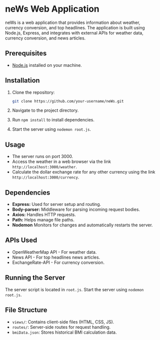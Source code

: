 # neWs Web Application

neWs is a web application that provides information about weather, currency conversion, and top headlines. The application is built using Node.js, Express, and integrates with external APIs for weather data, currency conversion, and news articles.


## Prerequisites

- [Node.js](https://nodejs.org/) installed on your machine.

## Installation

1. Clone the repository:

   ```bash
   git clone https://github.com/your-username/neWs.git

2. Navigate to the project directory.
3. Run `npm install` to install dependencies.
4. Start the server using `nodemon root.js`.

## Usage
- The server runs on port 3000.
- Access the weather in a web browser via the link `http://localhost:3000/weather`.
- Calculate the dollar exchange rate for any other currency using the link `http://localhost:3000/currency`.

## Dependencies
- **Express:** Used for server setup and routing.
- **Body-parser:** Middleware for parsing incoming request bodies.
- **Axios:** Handles HTTP requests.
- **Path:** Helps manage file paths.
- **Nodemon** Monitors for changes and automatically restarts the server.

## APIs Used
- OpenWeatherMap API - For weather data.
- News API - For top headlines news articles.
- ExchangeRate-API - For currency conversion.

## Running the Server
The server script is located in `root.js`. Start the server using `nodemon root.js`.

## File Structure
- `views/`: Contains client-side files (HTML, CSS, JS).
- `routes/`: Server-side routes for request handling.
- `bmiData.json`: Stores historical BMI calculation data.

